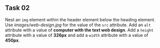 ## Task 02
Nest an `img` element within the header element below the heading element. Use *images/web-design.jpg* for the value of the `src` attribute. Add an `alt` attribute with a value of **computer with the text web design**. Add a `height` attribute with a value of **326px** and add a `width` attribute with a value of **450px**. 